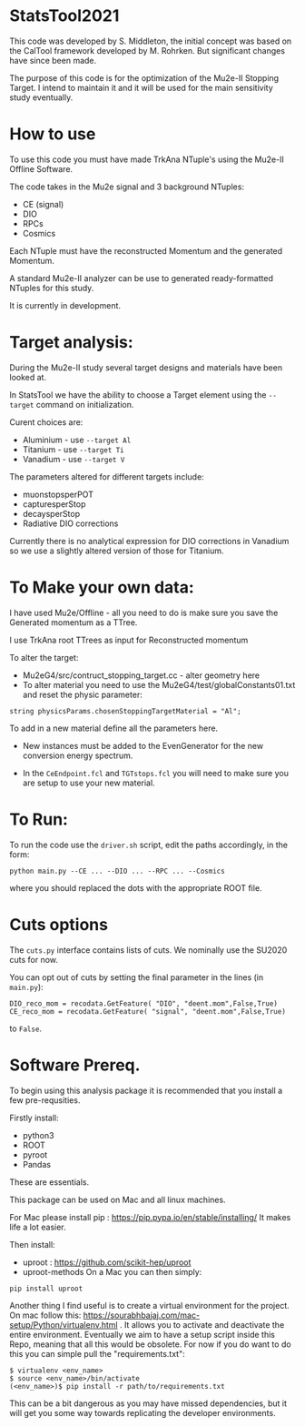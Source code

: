 # StatsTool2021

This code was developed by S. Middleton, the initial concept was based on the CalTool framework developed by M. Rohrken. But significant changes have since been made.

The purpose of this code is for the optimization of the Mu2e-II Stopping Target. I intend to maintain it and it will be used for the main sensitivity study eventually.

# How to use

To use this code you must have made TrkAna NTuple's using the Mu2e-II Offline Software.

The code takes in the Mu2e signal and 3 background NTuples:

* CE (signal)
* DIO
* RPCs
* Cosmics

Each NTuple must have the reconstructed Momentum and the generated Momentum.

A standard Mu2e-II analyzer can be use to generated ready-formatted NTuples for this study.

It is currently in development.

# Target analysis:

During the Mu2e-II study several target designs and materials have been looked at.

In StatsTool we have the ability to choose a Target element using the ```--target``` command on initialization.

Curent choices are:

* Aluminium - use ```--target Al```
* Titanium - use ```--target Ti```
* Vanadium - use ```--target V```

The parameters altered for different targets include:

* muonstopsperPOT
* capturesperStop
* decaysperStop
* Radiative DIO corrections

Currently there is no analytical expression for DIO corrections in Vanadium so we use a slightly altered version of those for Titanium.

# To Make your own data:

I have used Mu2e/Offline - all you need to do is make sure you save the Generated momentum as a TTree.

I use TrkAna root TTrees as input for Reconstructed momentum

To alter the target:

* Mu2eG4/src/contruct_stopping_target.cc - alter geometry here
* To alter material you need to use the Mu2eG4/test/globalConstants01.txt and reset the physic parameter:

```string physicsParams.chosenStoppingTargetMaterial = "Al";```

To add in a new material define all the parameters here.

* New instances must be added to the EvenGenerator for the new conversion energy spectrum.

* In the ```CeEndpoint.fcl``` and ```TGTstops.fcl``` you will need to make sure you are setup to use your new material.

# To Run:

To run the code use the ```driver.sh``` script, edit the paths accordingly, in the form:

```python main.py --CE ... --DIO ... --RPC ... --Cosmics```

where you should replaced the dots with the appropriate ROOT file.

# Cuts options

The ```cuts.py``` interface contains lists of cuts. We nominally use the SU2020 cuts for now.

You can opt out of cuts by setting the final parameter in the lines (in ```main.py```):

```DIO_reco_mom = recodata.GetFeature( "DIO", "deent.mom",False,True)```
```CE_reco_mom = recodata.GetFeature( "signal", "deent.mom",False,True)```

to ```False```.

# Software Prereq.

To begin using this analysis package it is recommended that you install a few pre-requsities.

Firstly install:
* python3
* ROOT
* pyroot
* Pandas

These are essentials.

This package can be used on Mac and all linux machines.

For Mac please install pip : https://pip.pypa.io/en/stable/installing/ It makes life a lot easier.

Then install:

 * uproot : https://github.com/scikit-hep/uproot
 * uproot-methods
On a Mac you can then simply:

```
pip install uproot
```

Another thing I find useful is to create a virtual environment for the project. On mac follow this: https://sourabhbajaj.com/mac-setup/Python/virtualenv.html . It allows you to activate and deactivate the entire environment. Eventually we aim to have a setup script inside this Repo, meaning that all this would be obsolete. For now if you do want to do this you can simple pull the "requirements.txt":

```
$ virtualenv <env_name>
$ source <env_name>/bin/activate
(<env_name>)$ pip install -r path/to/requirements.txt

```

This can be a bit dangerous as you may have missed dependencies, but it will get you some way towards replicating the developer environments.
